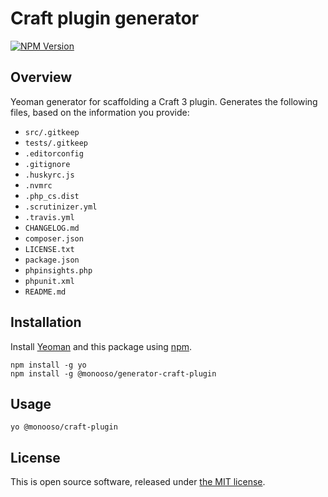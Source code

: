 # Craft plugin generator

[![NPM Version](https://img.shields.io/npm/v/@monooso/generator-craft-plugin.svg)](https://www.npmjs.org/package/@monooso/generator-craft-plugin)

## Overview
Yeoman generator for scaffolding a Craft 3 plugin. Generates the following files, based on the information you provide:

- `src/.gitkeep`
- `tests/.gitkeep`
- `.editorconfig`
- `.gitignore`
- `.huskyrc.js`
- `.nvmrc`
- `.php_cs.dist`
- `.scrutinizer.yml`
- `.travis.yml`
- `CHANGELOG.md`
- `composer.json`
- `LICENSE.txt`
- `package.json`
- `phpinsights.php`
- `phpunit.xml`
- `README.md`

## Installation
Install [Yeoman](https://yeoman.io) and this package using [npm](https://npmjs.com).

```
npm install -g yo
npm install -g @monooso/generator-craft-plugin
```

## Usage

```
yo @monooso/craft-plugin
```

## License
This is open source software, released under [the MIT license](https://github.com/monooso/generator-craft-plugin/blob/master/LICENSE.txt).
